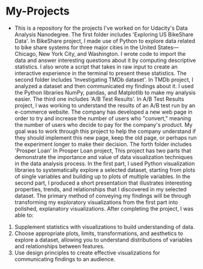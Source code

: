 # My-Projects
* This is a repository for the projects I've worked on for Udacity's Data Analysis Nanodegree.
The first folder includes 'Exploring US BikeShare Data'.
In BikeShare project, I made use of Python to explore data related to bike share systems for three major cities in the United States—Chicago, New York City, and Washington. 
I wrote code to import the data and answer interesting questions about it by computing descriptive statistics. I also wrote a script that takes in raw input to create an interactive experience in the terminal to present these statistics.
The second folder includes 'Investigating TMDb dataset'.
In TMDb project, I analyzed a dataset and then communicated my findings about it. I used the Python libraries NumPy, pandas, and Matplotlib to make my analysis easier.
The third one includes 'A/B Test Results'.
In A/B Test Results project, I was working  to understand the results of an A/B test run by an e-commerce website. The company has developed a new web page in order to try and increase the number of users who "convert," meaning the number of users who decide to pay for the company's product. My goal was to work through this project to help the company understand if they should implement this new page, keep the old page, or perhaps run the experiment longer to make their decision.
The forth folder includes 'Prosper Loan'
In Prosper Loan project, This project has two parts that demonstrate the importance and value of data visualization techniques in the data analysis process. In the first part, I used Python visualization libraries to systematically explore a selected dataset, starting from plots of single variables and building up to plots of multiple variables. In the second part, I produced a short presentation that illustrates interesting properties, trends, and relationships that I discovered in my selected dataset. The primary method of conveying my findings will be through transforming my exploratory visualizations from the first part into polished, explanatory visualizations.
After completing the project, I was able to:
1. Supplement statistics with visualizations to build understanding of data.
2. Choose appropriate plots, limits, transformations, and aesthetics to explore a dataset, allowing you to understand distributions of variables and relationships between features.
3. Use design principles to create effective visualizations for communicating findings to an audience.
